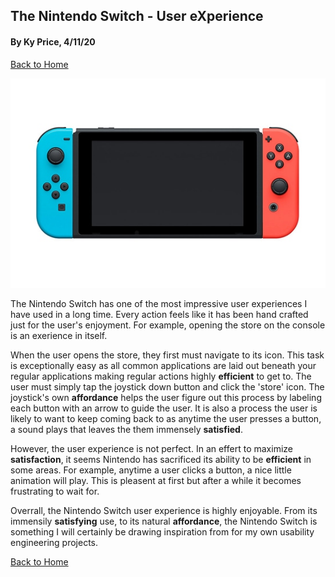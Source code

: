 ## The Nintendo Switch - User eXperience
#### By Ky Price, 4/11/20

[Back to Home](../)

![alt text](../assets/nintendo-switch-1.jpg "Nintendo Switch")

The Nintendo Switch has one of the most impressive user experiences I have used in a long time. Every action feels like it has been hand crafted just for the user's enjoyment. For example, opening the store on the console is an exerience in itself.

When the user opens the store, they first must navigate to its icon. This task is exceptionally easy as all common applications are laid out beneath your regular applications making regular actions highly **efficient** to get to. The user must simply tap the joystick down button and click the 'store' icon. The joystick's own **affordance** helps the user figure out this process by labeling each button with an arrow to guide the user. It is also a process the user is likely to want to keep coming back to as anytime the user presses a button, a sound plays that leaves the them immensely **satisfied**. 

However, the user experience is not perfect. In an effert to maximize **satisfaction**, it seems Nintendo has sacrificed its ability to be **efficient** in some areas. For example, anytime a user clicks a button, a nice little animation will play. This is pleasent at first but after a while it becomes frustrating to wait for. 

Overrall, the Nintendo Switch user experience is highly enjoyable. From its immensily **satisfying** use, to its natural **affordance**, the Nintendo Switch is something I will certainly be drawing inspiration from for my own usability engineering projects.

[Back to Home](../)
